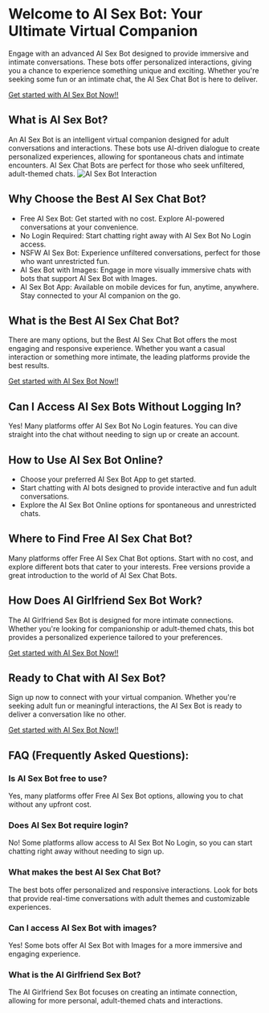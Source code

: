 <h1>Welcome to AI Sex Bot: Your Ultimate Virtual Companion</h1>

Engage with an advanced AI Sex Bot designed to provide immersive and intimate conversations. These bots offer personalized interactions, giving you a chance to experience something unique and exciting. Whether you're seeking some fun or an intimate chat, the AI Sex Chat Bot is here to deliver.

<a href="https://golove.ai/ai-sex-bot">Get started with AI Sex Bot Now!!</a>

<h2>What is AI Sex Bot?</h2>
An AI Sex Bot is an intelligent virtual companion designed for adult conversations and interactions. These bots use AI-driven dialogue to create personalized experiences, allowing for spontaneous chats and intimate encounters. AI Sex Chat Bots are perfect for those who seek unfiltered, adult-themed chats.

<img src="https://cloth-off.ai/wp-content/uploads/2025/02/photo_2025-02-04_19-39-21.jpg" alt="AI Sex Bot Interaction">

<h2>Why Choose the Best AI Sex Chat Bot?</h2>

<ul>
    <li>Free AI Sex Bot: Get started with no cost. Explore AI-powered conversations at your convenience.</li>
    <li>No Login Required: Start chatting right away with AI Sex Bot No Login access.</li>
    <li>NSFW AI Sex Bot: Experience unfiltered conversations, perfect for those who want unrestricted fun.</li>
    <li>AI Sex Bot with Images: Engage in more visually immersive chats with bots that support AI Sex Bot with Images.</li>
    <li>AI Sex Bot App: Available on mobile devices for fun, anytime, anywhere. Stay connected to your AI companion on the go.</li>
</ul>

<h2>What is the Best AI Sex Chat Bot?</h2>

There are many options, but the Best AI Sex Chat Bot offers the most engaging and responsive experience. Whether you want a casual interaction or something more intimate, the leading platforms provide the best results.

<a href="https://golove.ai/ai-sex-bot">Get started with AI Sex Bot Now!!</a>

<h2>Can I Access AI Sex Bots Without Logging In?</h2>

Yes! Many platforms offer AI Sex Bot No Login features. You can dive straight into the chat without needing to sign up or create an account.

<h2>How to Use AI Sex Bot Online?</h2>

<ul>
    <li>Choose your preferred AI Sex Bot App to get started.</li>
    <li>Start chatting with AI bots designed to provide interactive and fun adult conversations.</li>
    <li>Explore the AI Sex Bot Online options for spontaneous and unrestricted chats.</li>
</ul>

<h2>Where to Find Free AI Sex Chat Bot?</h2>

Many platforms offer Free AI Sex Chat Bot options. Start with no cost, and explore different bots that cater to your interests. Free versions provide a great introduction to the world of AI Sex Chat Bots.

<h2>How Does AI Girlfriend Sex Bot Work?</h2>

The AI Girlfriend Sex Bot is designed for more intimate connections. Whether you're looking for companionship or adult-themed chats, this bot provides a personalized experience tailored to your preferences.

<a href="https://golove.ai/ai-sex-bot">Get started with AI Sex Bot Now!!</a>

<h2>Ready to Chat with AI Sex Bot?</h2>

Sign up now to connect with your virtual companion. Whether you're seeking adult fun or meaningful interactions, the AI Sex Bot is ready to deliver a conversation like no other.

<a href="https://golove.ai/ai-sex-bot">Get started with AI Sex Bot Now!!</a>

<h2>FAQ (Frequently Asked Questions):</h2>

<h3>Is AI Sex Bot free to use?</h3>
<p>Yes, many platforms offer Free AI Sex Bot options, allowing you to chat without any upfront cost.</p>

<h3>Does AI Sex Bot require login?</h3>
<p>No! Some platforms allow access to AI Sex Bot No Login, so you can start chatting right away without needing to sign up.</p>

<h3>What makes the best AI Sex Chat Bot?</h3>
<p>The best bots offer personalized and responsive interactions. Look for bots that provide real-time conversations with adult themes and customizable experiences.</p>

<h3>Can I access AI Sex Bot with images?</h3>
<p>Yes! Some bots offer AI Sex Bot with Images for a more immersive and engaging experience.</p>

<h3>What is the AI Girlfriend Sex Bot?</h3>
<p>The AI Girlfriend Sex Bot focuses on creating an intimate connection, allowing for more personal, adult-themed chats and interactions.</p>



